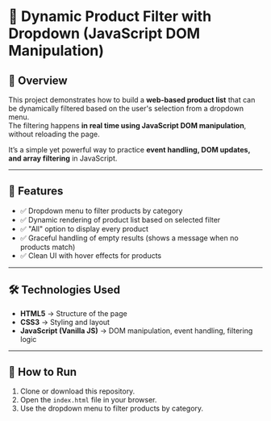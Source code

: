 # 🛒 Dynamic Product Filter with Dropdown (JavaScript DOM Manipulation)

## 📌 Overview
This project demonstrates how to build a **web-based product list** that can be dynamically filtered based on the user's selection from a dropdown menu.  
The filtering happens **in real time using JavaScript DOM manipulation**, without reloading the page.  

It’s a simple yet powerful way to practice **event handling, DOM updates, and array filtering** in JavaScript.

---

## 🎯 Features
- ✅ Dropdown menu to filter products by category  
- ✅ Dynamic rendering of product list based on selected filter  
- ✅ "All" option to display every product  
- ✅ Graceful handling of empty results (shows a message when no products match)  
- ✅ Clean UI with hover effects for products  

---

## 🛠️ Technologies Used
- **HTML5** → Structure of the page  
- **CSS3** → Styling and layout  
- **JavaScript (Vanilla JS)** → DOM manipulation, event handling, filtering logic  

---

## 🚀 How to Run
1. Clone or download this repository.  
2. Open the `index.html` file in your browser.  
3. Use the dropdown menu to filter products by category.  


